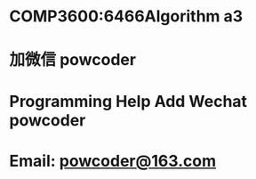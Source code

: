 # COMP3600:6466Algorithm a3
# 加微信 powcoder

# Programming Help Add Wechat powcoder

# Email: powcoder@163.com

